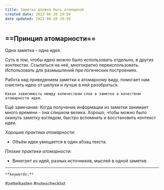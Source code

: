```yaml
---
title: Заметка должна быть атомарной
created date: 2022-06-20 19:59
date updated: 2022-06-20 19:59
---
```


## ==Принцип атомарности==

Одна заметка - одна идея.

Суть в том, чтобы идею можно было использовать отдельно, в других контекстах. Ссылаться на неё, многократно переиспользовать. Использовать для размышлений при логических построениях.

Работа над приведением заметки к атомарному виду, помогает нам очистить идею от шелухи и лучше в ней разобраться.

```ad-question
Какая зависимость между количеством слов в заметке и качеством атомарности идеи. 
```

Ещё замечание: Когда получение информации из заметки занимает много времени - она слишком велика. Хорошо, чтобы можно было окинуть заметку взглядом, быстро вспомнить и восстановить контекст идеи.

_Хорошие практики атомарности:_

- Объём идеи умещается в один абзац текста.

_Плохие практики атомарности:_

- Винегрет из идей, разных источников, мыслей в одной заметке.

---

`**keywords:**`

#zettelkasten
#noteschecklist
